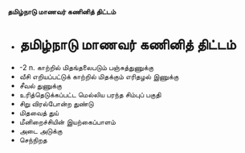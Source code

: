 **தமிழ்நாடு மாணவர் கணினித் திட்டம்**
- # தமிழ்நாடு மாணவர் கணினித் திட்டம்
- -2 n. காற்றில் மிதங்தலைபடும் பஞ்சுத்துணுக்கு
- வீசி எறியப்பட்டுக் காற்றில் மிதக்கும் எரிதழல் இணுக்கு
- சீவல் துணுக்கு
- உரித்தெடுக்கப்பட்ட மெல்லிய பரந்த சிம்புப் பகுதி
- சிறு விரல்போன்ற துண்டு
- மிதவைத் துய்
- மீனிறைச்சியின் இயற்கைப்பாளம்
- அடை அடுக்கு
- செந்நிறத


